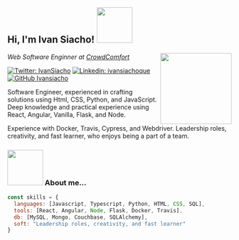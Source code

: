 <h2>Hi, I'm Ivan Siacho! <img src="https://media.giphy.com/media/MU4J3aBKxKyeS6TXDd/giphy.gif" height="80" /></h2>
<img align='right' src="https://media.giphy.com/media/ule4vhcY1xEKQ/giphy.gif" width="160">
<p><em>Web Software Enginner at <a href="https://crowdcomfort.com/">CrowdComfort</a>
</em></p>

[![Twitter: IvanSiacho](https://img.shields.io/twitter/follow/IvanSiacho?style=social)](https://twitter.com/IvanSiacho)
[![Linkedin: ivansiachoque](https://img.shields.io/badge/-ivansiachoque-blue?style=flat-square&logo=Linkedin&logoColor=white&link=linkedin.com/in/ivan-siachoque-17491247/)](linkedin.com/in/ivan-siachoque-17491247/)
[![GitHub Ivansiacho](https://img.shields.io/github/followers/ivansiacho?label=follow&style=social)](https://github.com/ivansiacho)

<p>
Software Engineer, experienced in crafting solutions using Html, CSS, Python, and JavaScript. Deep knowledge and practical experience using React, Angular, Vanilla, Flask, and Node.

Experience with Docker, Travis, Cypress, and Webdriver. Leadership roles, creativity, and fast learner, who enjoys being a part of a team. 
</p>


### <img src="https://media.giphy.com/media/cXRew6iGi0cLZSl76j/giphy.gif" width="80"> About me...

```javascript
const skills = {
  languages: [Javascript, Typescript, Python, HTML, CSS, SQL],
  tools: [React, Angular, Node, Flask, Docker, Travis],
  db: [MySQL, Mongo, Couchbase, SQLAlchemy],
  soft: "Leadership roles, creativity, and fast learner"
}
```

